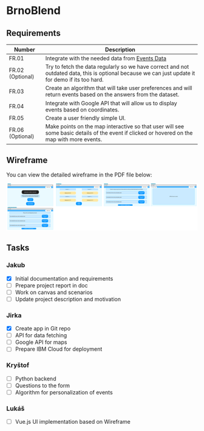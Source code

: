 # BrnoBlend

## Requirements

| Number           | Description                                                                                                                                        |
| ---------------- | -------------------------------------------------------------------------------------------------------------------------------------------------- |
| FR.01            | Integrate with the needed data from [Events Data](https://data.brno.cz/datasets/e06ae10d2f8a49d5861852cf6a0f45e1_0/explore)                        |
| FR.02 (Optional) | Try to fetch the data regularly so we have correct and not outdated data, this is optional because we can just update it for demo if its too hard. |
| FR.03            | Create an algorithm that will take user preferences and will return events based on the answers from the dataset.                                  |
| FR.04            | Integrate with Google API that will allow us to display events based on coordinates.                                                               |
| FR.05            | Create a user friendly simple UI.                                                                                                                  |
| FR.06 (Optional) | Make points on the map interactive so that user will see some basic details of the event if clicked or hovered on the map with more events.        |

## Wireframe

You can view the detailed wireframe in the PDF file below:

[![PDF Preview](files/design/image.png)](files/design/wireframe.pdf)

## Tasks

### Jakub

- [x] Initial documentation and requirements
- [ ] Prepare project report in doc
- [ ] Work on canvas and scenarios
- [ ] Update project description and motivation

### Jirka

- [x] Create app in Git repo
- [ ] API for data fetching
- [ ] Google API for maps
- [ ] Prepare IBM Cloud for deployment

### Kryštof

- [ ] Python backend
- [ ] Questions to the form
- [ ] Algorithm for personalization of events

### Lukáš

- [ ] Vue.js UI implementation based on Wireframe
